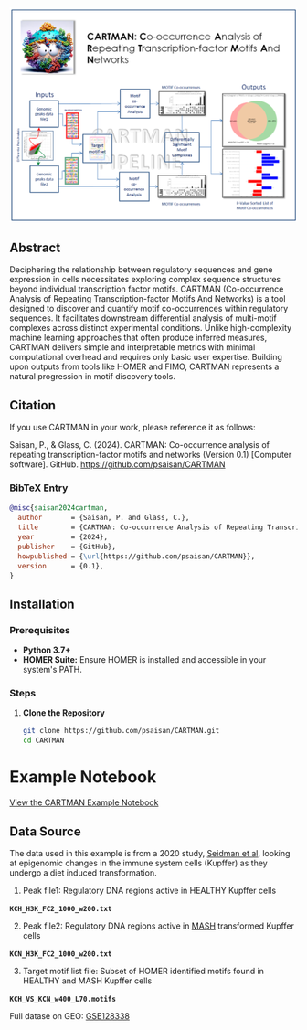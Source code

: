 <img src="Images/pipeline0.2.PNG"  style="border: 0;"/>


## Abstract

Deciphering the relationship between regulatory sequences and gene expression in cells necessitates exploring complex sequence structures beyond individual transcription factor motifs. CARTMAN (Co-occurrence Analysis of Repeating Transcription-factor Motifs And Networks) is a tool designed to discover and quantify motif co-occurrences within regulatory sequences. It facilitates downstream differential analysis of multi-motif complexes across distinct experimental conditions. Unlike high-complexity machine learning approaches that often produce inferred measures, CARTMAN delivers simple and interpretable metrics with minimal computational overhead and requires only basic user expertise. Building upon outputs from tools like HOMER and FIMO, CARTMAN represents a natural progression in motif discovery tools.


## Citation   

If you use CARTMAN in your work, please reference it as follows:

Saisan, P., & Glass, C. (2024). CARTMAN: Co-occurrence analysis of repeating transcription-factor motifs and networks (Version 0.1) [Computer software]. GitHub. https://github.com/psaisan/CARTMAN

### BibTeX Entry

```bibtex
@misc{saisan2024cartman,
  author       = {Saisan, P. and Glass, C.},
  title        = {CARTMAN: Co-occurrence Analysis of Repeating Transcription-factor Motifs And Networks},
  year         = {2024},
  publisher    = {GitHub},
  howpublished = {\url{https://github.com/psaisan/CARTMAN}},
  version      = {0.1},
}
```

## Installation

### Prerequisites

- **Python 3.7+**
- **HOMER Suite:** Ensure HOMER is installed and accessible in your system's PATH.

### Steps

1. **Clone the Repository**

   ```bash
   git clone https://github.com/psaisan/CARTMAN.git
   cd CARTMAN
   
# Example Notebook

[View the CARTMAN Example Notebook](./Notebooks/CARTMAN_Example.ipynb)


## Data Source

The data used in this example is from a 2020 study, [Seidman et al](https://pubmed.ncbi.nlm.nih.gov/32362324/), looking at epigenomic changes in the immune system cells (Kupffer) as they undergo a diet induced transformation.

1. Peak file1: Regulatory DNA regions active in HEALTHY Kupffer cells 

**`KCH_H3K_FC2_1000_w200.txt`** 

2. Peak file2: Regulatory DNA regions active  in [MASH](https://en.wikipedia.org/wiki/Metabolic_dysfunction%E2%80%93associated_steatotic_liver_disease) transformed Kupffer cells 

**`KCN_H3K_FC2_1000_w200.txt`** 

3. Target motif list file: Subset of HOMER identified motifs found in HEALTHY and MASH Kupffer cells 
   
**`KCH_VS_KCN_w400_L70.motifs`**

Full datase on GEO: [GSE128338](https://www.ncbi.nlm.nih.gov/geo/query/acc.cgi?acc=GSE128338)


